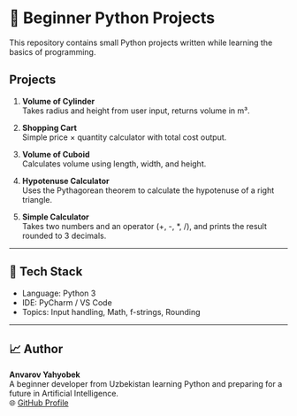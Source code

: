 # 🐍 Beginner Python Projects

This repository contains small Python projects written while learning the basics of programming.

## Projects

1. **Volume of Cylinder**  
   Takes radius and height from user input, returns volume in m³.

2. **Shopping Cart**  
   Simple price × quantity calculator with total cost output.

3. **Volume of Cuboid**  
   Calculates volume using length, width, and height.

4. **Hypotenuse Calculator**  
   Uses the Pythagorean theorem to calculate the hypotenuse of a right triangle.
5. **Simple Calculator**  
   Takes two numbers and an operator (+, -, *, /), and prints the result rounded to 3 decimals.

---

## 🔧 Tech Stack
- Language: Python 3
- IDE: PyCharm / VS Code
- Topics: Input handling, Math, f-strings, Rounding

---

## 📈 Author

**Anvarov Yahyobek**  
A beginner developer from Uzbekistan learning Python and preparing for a future in Artificial Intelligence.  
🌐 [GitHub Profile](https://github.com/yahyobekanvarov)
